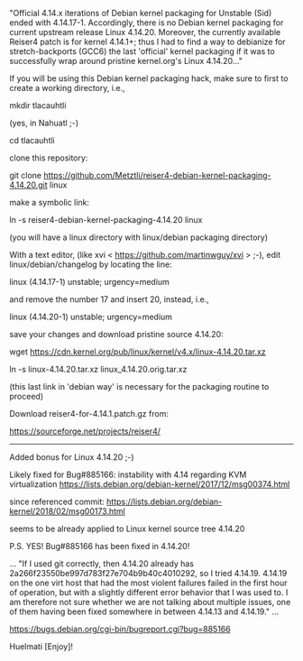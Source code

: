 "Official 4.14.x iterations of Debian kernel packaging for Unstable (Sid) ended with 4.14.17-1.
 Accordingly, there is no Debian kernel packaging for current upstream release Linux 4.14.20.
 Moreover, the currently available Reiser4 patch is for kernel 4.14.1+; thus I had to find a way
 to debianize for stretch-backports (GCC6) the last 'official' kernel packaging if it was to
 successfully wrap around pristine  kernel.org's Linux 4.14.20..."

If you will be using this Debian kernel packaging hack, make sure to first to create a working
 directory, i.e.,
 
mkdir tlacauhtli

(yes, in Nahuatl ;-)

cd tlacauhtli

clone this repository:

git clone https://github.com/Metztli/reiser4-debian-kernel-packaging-4.14.20.git linux

make a symbolic link:
 
ln -s reiser4-debian-kernel-packaging-4.14.20 linux

(you will have a linux directory with linux/debian packaging directory)

With a text editor, (like xvi < https://github.com/martinwguy/xvi > ;-),
 edit linux/debian/changelog by locating the line:

linux (4.14.17-1) unstable; urgency=medium

and remove the number 17 and insert 20, instead, i.e.,

linux (4.14.20-1) unstable; urgency=medium

save your changes and download pristine source 4.14.20: 

wget https://cdn.kernel.org/pub/linux/kernel/v4.x/linux-4.14.20.tar.xz

ln -s linux-4.14.20.tar.xz linux_4.14.20.orig.tar.xz

(this last link in 'debian way' is necessary for the packaging routine to proceed)

Download reiser4-for-4.14.1.patch.gz from: 

https://sourceforge.net/projects/reiser4/

-------------------------------------------------

Added bonus for Linux 4.14.20 ;-)

Likely fixed for Bug#885166: instability with 4.14 regarding KVM virtualization
https://lists.debian.org/debian-kernel/2017/12/msg00374.html

since referenced commit:
https://lists.debian.org/debian-kernel/2018/02/msg00173.html

seems to be already applied to Linux kernel source tree 4.14.20

P.S. YES! Bug#885166 has been fixed in 4.14.20!

...
"If I used git correctly, then 4.14.20 already has
2a266f23550be997d783f27e704b9b40c4010292, so I tried 4.14.19. 4.14.19 on
the one virt host that had the most violent failures failed in the first
hour of operation, but with a slightly different error behavior that I
was used to. I am therefore not sure whether we are not talking about
multiple issues, one of them having been fixed somewhere in between
4.14.13 and 4.14.19."
...

https://bugs.debian.org/cgi-bin/bugreport.cgi?bug=885166

Huelmati [Enjoy]!

